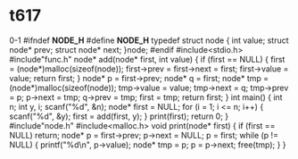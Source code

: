 # t617
0-1
#ifndef __NODE_H__
#define __NODE_H__
typedef struct node {
    int value;
    struct node* prev;
    struct node* next;
}node;
#endif
#include<stdio.h>
#include"func.h"
node* add(node* first, int value) {
    if (first == NULL) {
        first = (node*)malloc(sizeof(node));
        first->prev = first->next = first;
        first->value = value;
        return first;
    }
    node* p = first->prev;
    node* q = first;
    node* tmp = (node*)malloc(sizeof(node));
    tmp->value = value;
    tmp->next = q;
    tmp->prev = p;
    p->next = tmp;
    q->prev = tmp;
    first = tmp;
    return first;
}
int main() {
    int n;
    int y, i;
    scanf("%d", &n);
    node* first = NULL;
    for (i = 1; i <= n; i++) {
        scanf("%d", &y);
        first = add(first, y);
    }
    print(first);
    return 0;
}
#include"node.h"
#include<malloc.h>
void print(node* first) {
    if (first == NULL) return;
    node* p = first->prev;
    p->next = NULL;
    p = first;
    while (p != NULL) {
        printf("%d\n", p->value);
        node* tmp = p;
        p = p->next;
        free(tmp);
    }
}
